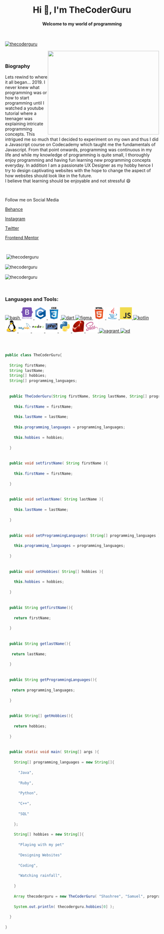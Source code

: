 <h1 align="center">Hi 👋, I'm TheCoderGuru</h1>

<h4 align="center">Welcome to my world of programming</h4>

<br>

<p align="left"> <a href="https://github.com/ryo-ma/github-profile-trophy"><img src="https://github-profile-trophy.vercel.app/?username=thecoderguru" alt="thecoderguru" /></a> </p>

<img align="right" height="274px" width="364px" src="https://cdn.dribbble.com/users/1025838/screenshots/6220885/devguy3.gif">

<br>

<h3>Biography</h3>

Lets rewind to where it all began... 2019. I never knew what programming was or how to start programming until I watched a youtube tutorial where a teenager was explaining intricate programming concepts. This intrigued me so much that I decided to experiment on my own and thus I did a Javascript course on Codecademy which taught me the fundamentals of Javascript. From that point onwards, programming was continuous in my life and while my knowledge of programming is quite small, I thoroughly enjoy programming and having fun learning new programming concepts everyday. In addition I am a passionate UX Designer as my hobby hence I try to design captivating websites with the hope to change the aspect of how websites should look like in the future. <br> I believe that learning should be enjoyable and not stressful :smile:

<br>

Follow me on Social Media

[Behance](https://www.behance.net/shashreesamuel2003)

[Instagram](https://www.instagram.com/thecoderguru_official)

[Twitter](https://www.twitter.com/TheCoderGuru)

[Frontend Mentor](https://www.frontendmentor.io/profile/TheCoderGuru)



<br>

<p>&nbsp;<img align="center" src="https://github-readme-stats.vercel.app/api?username=thecoderguru&show_icons=true&locale=en&layout=10" alt="thecoderguru" /></p>

<img align="center" src="https://github-readme-stats.vercel.app/api/top-langs/?username=TheCoderGuru&layout=compact" alt="thecoderguru" />


<p><img align="center" src="https://github-readme-streak-stats.herokuapp.com/?user=thecoderguru&" alt="thecoderguru" /></p>

<br>
<p align="left">
</p>

<h3 align="left">Languages and Tools:</h3>
<p align="left"> <a href="https://www.gnu.org/software/bash/" target="_blank" rel="noreferrer"> <img src="https://www.vectorlogo.zone/logos/gnu_bash/gnu_bash-icon.svg" alt="bash" width="40" height="40"/> </a> <a href="https://getbootstrap.com" target="_blank" rel="noreferrer"> <img src="https://raw.githubusercontent.com/devicons/devicon/master/icons/bootstrap/bootstrap-plain-wordmark.svg" alt="bootstrap" width="40" height="40"/> </a> <a href="https://www.cprogramming.com/" target="_blank" rel="noreferrer"> <img src="https://raw.githubusercontent.com/devicons/devicon/master/icons/c/c-original.svg" alt="c" width="40" height="40"/> </a> <a href="https://www.w3schools.com/css/" target="_blank" rel="noreferrer"> <img src="https://raw.githubusercontent.com/devicons/devicon/master/icons/css3/css3-original-wordmark.svg" alt="css3" width="40" height="40"/> </a> <a href="https://dart.dev" target="_blank" rel="noreferrer"> <img src="https://www.vectorlogo.zone/logos/dartlang/dartlang-icon.svg" alt="dart" width="40" height="40"/> </a> <a href="https://www.figma.com/" target="_blank" rel="noreferrer"> <img src="https://www.vectorlogo.zone/logos/figma/figma-icon.svg" alt="figma" width="40" height="40"/> </a> <a href="https://www.w3.org/html/" target="_blank" rel="noreferrer"> <img src="https://raw.githubusercontent.com/devicons/devicon/master/icons/html5/html5-original-wordmark.svg" alt="html5" width="40" height="40"/> </a> <a href="https://www.java.com" target="_blank" rel="noreferrer"> <img src="https://raw.githubusercontent.com/devicons/devicon/master/icons/java/java-original.svg" alt="java" width="40" height="40"/> </a> <a href="https://developer.mozilla.org/en-US/docs/Web/JavaScript" target="_blank" rel="noreferrer"> <img src="https://raw.githubusercontent.com/devicons/devicon/master/icons/javascript/javascript-original.svg" alt="javascript" width="40" height="40"/> </a> <a href="https://kotlinlang.org" target="_blank" rel="noreferrer"> <img src="https://www.vectorlogo.zone/logos/kotlinlang/kotlinlang-icon.svg" alt="kotlin" width="40" height="40"/> </a> <a href="https://www.linux.org/" target="_blank" rel="noreferrer"> <img src="https://raw.githubusercontent.com/devicons/devicon/master/icons/linux/linux-original.svg" alt="linux" width="40" height="40"/> </a> <a href="https://www.mysql.com/" target="_blank" rel="noreferrer"> <img src="https://raw.githubusercontent.com/devicons/devicon/master/icons/mysql/mysql-original-wordmark.svg" alt="mysql" width="40" height="40"/> </a> <a href="https://nodejs.org" target="_blank" rel="noreferrer"> <img src="https://raw.githubusercontent.com/devicons/devicon/master/icons/nodejs/nodejs-original-wordmark.svg" alt="nodejs" width="40" height="40"/> </a> <a href="https://www.php.net" target="_blank" rel="noreferrer"> <img src="https://raw.githubusercontent.com/devicons/devicon/master/icons/php/php-original.svg" alt="php" width="40" height="40"/> </a> <a href="https://www.python.org" target="_blank" rel="noreferrer"> <img src="https://raw.githubusercontent.com/devicons/devicon/master/icons/python/python-original.svg" alt="python" width="40" height="40"/> </a> <a href="https://www.ruby-lang.org/en/" target="_blank" rel="noreferrer"> <img src="https://raw.githubusercontent.com/devicons/devicon/master/icons/ruby/ruby-original.svg" alt="ruby" width="40" height="40"/> </a> <a href="https://sass-lang.com" target="_blank" rel="noreferrer"> <img src="https://raw.githubusercontent.com/devicons/devicon/master/icons/sass/sass-original.svg" alt="sass" width="40" height="40"/> </a> <a href="https://www.vagrantup.com/" target="_blank" rel="noreferrer"> <img src="https://www.vectorlogo.zone/logos/vagrantup/vagrantup-icon.svg" alt="vagrant" width="40" height="40"/> </a> <a href="https://www.adobe.com/products/xd.html" target="_blank" rel="noreferrer"> <img src="https://cdn.worldvectorlogo.com/logos/adobe-xd.svg" alt="xd" width="40" height="40"/> </a> </p>

<br>

```java

public class TheCoderGuru{

  String firstName;
  String lastName;
  String[] hobbies;
  String[] programming_languages;
  
  
  public TheCoderGuru(String firstName, String lastName, String[] programming_languages, String[] hobbies ){
    
    this.firstName = firstName;
    
    this.lastName = lastName;
    
    this.programming_languages = programming_languages;
    
    this.hobbies = hobbies;
  
  }    

  
  public void setfirstName( String firstName ){
    
    this.firstName = firstName;
  
  }

  
  public void setlastName( String lastName ){
    
    this.lastName = lastName;
  
  }


  public void setProgrammingLanguages( String[] programming_languages ){
    
    this.programming_languages = programming_languages;
  
  }
  
  
  public void setHobbies( String[] hobbies ){
    
    this.hobbies = hobbies;
  
  }


  public String getfirstName(){
    
    return firstName;
  
  }


  public String getlastName(){
   
   return lastName;
  
  }
  
  
  public String getProgrammingLanguages(){
   
   return programming_languages;
  
  }
  
  
  public String[] getHobbies(){
    
    return hobbies;
  
  }

  
  public static void main( String[] args ){
    
    String[] programming_languages = new String[]{ 
    
      "Java", 
      
      "Ruby", 
      
      "Python", 
      
      "C++", 
      
      "SQL" 
      
    };
    
    String[] hobbies = new String[]{
    
      "Playing with my pet"
      
      "Designing Websites"
      
      "Coding",
      
      "Watching rainfall",
    
    }
    
    Array thecoderguru = new TheCoderGuru( "Shashree", "Samuel", programming_languages, hobbies );
    
    System.out.println( thecoderguru.hobbies[0] );
    
  }

}

```
